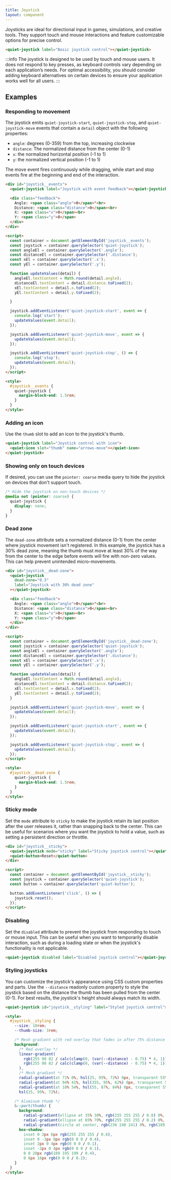 ```yaml
---
title: Joystick
layout: component
---
```


Joysticks are ideal for directional input in games, simulations, and creative tools. They support touch and mouse interactions and feature customizable options for precise control.

```html {.example}
<quiet-joystick label="Basic joystick control"></quiet-joystick>
```

:::info
The joystick is designed to be used by touch and mouse users. It does not respond to key presses, as keyboard controls vary depending on each application’s needs. For optimal accessibility, you should consider adding keyboard alternatives on certain devices to ensure your application works well for all users.
:::

## Examples

### Responding to movement

The joystick emits `quiet-joystick-start`, `quiet-joystick-stop`, and `quiet-joystick-move` events that contain a `detail` object with the following properties:

- `angle`: degrees (0-359) from the top, increasing clockwise
- `distance`: The normalized distance from the center (0-1)
- `x`: the normalized horizontal position (-1 to 1)
- `y`: the normalized vertical position (-1 to 1)

The move event fires continuously while dragging, while start and stop events fire at the beginning and end of the interaction.

```html {.example}
<div id="joystick__events">
  <quiet-joystick label="Joystick with event feedback"></quiet-joystick>

  <div class="feedback">
    Angle: <span class="angle">0</span>°<br>
    Distance: <span class="distance">0</span><br>
    X: <span class="x">0</span><br>
    Y: <span class="y">0</span>
  </div>
</div>

<script>
  const container = document.getElementById('joystick__events');
  const joystick = container.querySelector('quiet-joystick');
  const angleEl = container.querySelector('.angle');
  const distanceEl = container.querySelector('.distance');
  const xEl = container.querySelector('.x');
  const yEl = container.querySelector('.y');

  function updateValues(detail) {
    angleEl.textContent = Math.round(detail.angle);
    distanceEl.textContent = detail.distance.toFixed(2);
    xEl.textContent = detail.x.toFixed(2);
    yEl.textContent = detail.y.toFixed(2);

  }

  joystick.addEventListener('quiet-joystick-start', event => {
    console.log('start');
    updateValues(event.detail);
  });

  joystick.addEventListener('quiet-joystick-move', event => {
    updateValues(event.detail);
  });

  joystick.addEventListener('quiet-joystick-stop', () => {
    console.log('stop');
    updateValues(event.detail);
  });
</script>

<style>
  #joystick__events {
    quiet-joystick {
      margin-block-end: 1.5rem;
    }
  }
</style>
```

### Adding an icon

Use the `thumb` slot to add an icon to the joystick's thumb.

```html {.example}
<quiet-joystick label="Joystick control with icon">
  <quiet-icon slot="thumb" name="arrows-move"></quiet-icon>
</quiet-joystick>
```

### Showing only on touch devices

If desired, you can use the `pointer: coarse` media query to hide the joystick on devices that don't support touch.

```css
/* Hide the joystick on non-touch devices */
@media not (pointer: coarse) {
  quiet-joystick {
    display: none;
  }
}
```

### Dead zone

The `dead-zone` attribute sets a normalized distance (0-1) from the center where joystick movement isn't registered. In this example, the joystick has a 30% dead zone, meaning the thumb must move at least 30% of the way from the center to the edge before events will fire with non-zero values. This can help prevent unintended micro-movements.

```html {.example}
<div id="joystick__dead-zone">
  <quiet-joystick 
    dead-zone="0.3" 
    label="Joystick with 30% dead zone"
  ></quiet-joystick>

  <div class="feedback">
    Angle: <span class="angle">0</span>°<br>
    Distance: <span class="distance">0</span><br>
    X: <span class="x">0</span><br>
    Y: <span class="y">0</span>
  </div>
</div>

<script>
  const container = document.getElementById('joystick__dead-zone');
  const joystick = container.querySelector('quiet-joystick');
  const angleEl = container.querySelector('.angle');
  const distanceEl = container.querySelector('.distance');
  const xEl = container.querySelector('.x');
  const yEl = container.querySelector('.y');

  function updateValues(detail) {
    angleEl.textContent = Math.round(detail.angle);
    distanceEl.textContent = detail.distance.toFixed(2);
    xEl.textContent = detail.x.toFixed(2);
    yEl.textContent = detail.y.toFixed(2);
  }

  joystick.addEventListener('quiet-joystick-move', event => {
    updateValues(event.detail);
  });

  joystick.addEventListener('quiet-joystick-start', event => {
    updateValues(event.detail);
  });

  joystick.addEventListener('quiet-joystick-stop', event => {
    updateValues(event.detail);
  });
</script>

<style>
  #joystick__dead-zone {
    quiet-joystick {
      margin-block-end: 1.5rem;
    }
  }
</style>
```

### Sticky mode

Set the `mode` attribute to `sticky` to make the joystick retain its last position after the user releases it, rather than snapping back to the center. This can be useful for scenarios where you want the joystick to hold a value, such as setting a persistent direction or throttle.

```html {.example}
<div id="joystick__sticky">
  <quiet-joystick mode="sticky" label="Sticky joystick control"></quiet-joystick><br>
  <quiet-button>Reset</quiet-button>
</div>

<script>
  const container = document.getElementById('joystick__sticky');
  const joystick = container.querySelector('quiet-joystick');
  const button = container.querySelector('quiet-button');

  button.addEventListener('click', () => {
    joystick.reset();
  });
</script>
```

### Disabling

Set the `disabled` attribute to prevent the joystick from responding to touch or mouse input. This can be useful when you want to temporarily disable interaction, such as during a loading state or when the joystick's functionality is not applicable.

```html {.example}
<quiet-joystick disabled label="Disabled joystick control"></quiet-joystick>
```

### Styling joysticks

You can customize the joystick's appearance using CSS custom properties and parts. Use the `--distance` readonly custom property to style the joystick based on the distance the thumb has been pulled from the center (0-1). For best results, the joystick's height should always match its width.

```html {.example}
<quiet-joystick id="joystick__styling" label="Styled joystick control"></quiet-joystick>

<style>
  #joystick__styling {
    --size: 10rem;
    --thumb-size: 3rem;

    /* Mesh gradient with red overlay that fades in after 75% distance */
    background: 
      /* Red overlay */
      linear-gradient(
        rgb(255 98 82 / calc(clamp(0, (var(--distance) - 0.75) * 4, 1))),
        rgb(255 98 82 / calc(clamp(0, (var(--distance) - 0.75) * 4, 1)))
      ),
      /* Mesh gradient */
      radial-gradient(at 71% 0%, hsl(25, 95%, 72%) 0px, transparent 55%),
      radial-gradient(at 94% 41%, hsl(355, 95%, 62%) 0px, transparent 55%),
      radial-gradient(at 18% 54%, hsl(55, 87%, 84%) 0px, transparent 55%),
      hsl(25, 95%, 72%);

    /* Aluminum thumb */
    &::part(thumb) {
      background: 
        radial-gradient(ellipse at 35% 30%, rgb(255 255 255 / 0.8) 0%, rgb(255 255 255 / 0.3) 20%, transparent 40%),
        radial-gradient(ellipse at 65% 70%, rgb(255 255 255 / 0.2) 0%, transparent 30%),
        radial-gradient(circle at center, rgb(236 240 241) 0%, rgb(189 195 199) 30%, rgb(149 165 166) 60%, rgb(127 140 141) 100%);
      box-shadow: 
        inset 0 3px 6px rgb(255 255 255 / 0.6),
        inset 0 -3px 8px rgb(0 0 0 / 0.4),
        inset 2px 0 4px rgb(0 0 0 / 0.1),
        inset -2px 0 4px rgb(0 0 0 / 0.1),
        0 0 20px rgb(189 195 199 / 0.4),
        0 6px 16px rgb(0 0 0 / 0.2);
    }
  }
</style>
```
